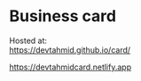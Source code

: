 # Business card


Hosted at:  
https://devtahmid.github.io/card/

https://devtahmidcard.netlify.app


